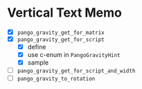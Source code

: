 Vertical Text Memo
==================

* [x] `pango_gravity_get_for_matrix`
* [x] `pango_gravity_get_for_script`
	- [x] define
	- [x] use c-enum in `PangoGravityHint`
	- [x] sample
* [ ] `pango_gravity_get_for_script_and_width`
* [ ] `pango_gravity_to_rotation`
